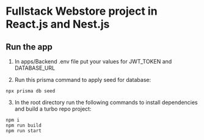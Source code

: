 # Fullstack Webstore project in React.js and Nest.js

## Run the app

1. In apps/Backend .env file put your values for JWT_TOKEN and DATABASE_URL

2. Run this prisma command to apply seed for database:
```
npx prisma db seed
```

3. In the root directory run the following commands to install dependencies and build a turbo repo project:
```
npm i
npm run build
npm run start
```
